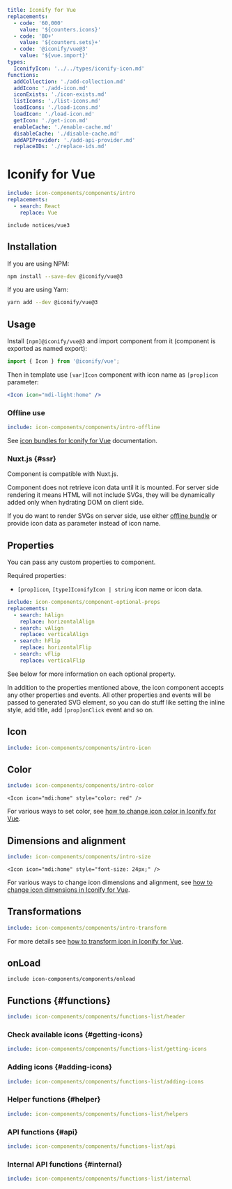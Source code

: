 ```yaml
title: Iconify for Vue
replacements:
  - code: '60,000'
    value: '${counters.icons}'
  - code: '80+'
    value: '${counters.sets}+'
  - code: '@iconify/vue@3'
    value: '${vue.import}'
types:
  IconifyIcon: '../../types/iconify-icon.md'
functions:
  addCollection: './add-collection.md'
  addIcon: './add-icon.md'
  iconExists: './icon-exists.md'
  listIcons: './list-icons.md'
  loadIcons: './load-icons.md'
  loadIcon: './load-icon.md'
  getIcon: './get-icon.md'
  enableCache: './enable-cache.md'
  disableCache: './disable-cache.md'
  addAPIProvider: './add-api-provider.md'
  replaceIDs: './replace-ids.md'
```

# Iconify for Vue

```yaml
include: icon-components/components/intro
replacements:
  - search: React
    replace: Vue
```

`include notices/vue3`

## Installation

If you are using NPM:

```bash
npm install --save-dev @iconify/vue@3
```

If you are using Yarn:

```bash
yarn add --dev @iconify/vue@3
```

## Usage

Install `[npm]@iconify/vue@3` and import component from it (component is exported as named export):

```js
import { Icon } from '@iconify/vue';
```

Then in template use `[var]Icon` component with icon name as `[prop]icon` parameter:

```jsx
<Icon icon="mdi-light:home" />
```

### Offline use

```yaml
include: icon-components/components/intro-offline
```

See [icon bundles for Iconify for Vue](../../icon-components/bundles/vue.md) documentation.

### Nuxt.js {#ssr}

Component is compatible with Nuxt.js.

Component does not retrieve icon data until it is mounted. For server side rendering it means HTML will not include SVGs, they will be dynamically added only when hydrating DOM on client side.

If you do want to render SVGs on server side, use either [offline bundle](./offline.md) or provide icon data as parameter instead of icon name.

## Properties

You can pass any custom properties to component.

Required properties:

- `[prop]icon`, `[type]IconifyIcon | string` icon name or icon data.

```yaml
include: icon-components/component-optional-props
replacements:
  - search: hAlign
    replace: horizontalAlign
  - search: vAlign
    replace: verticalAlign
  - search: hFlip
    replace: horizontalFlip
  - search: vFlip
    replace: verticalFlip
```

See below for more information on each optional property.

In addition to the properties mentioned above, the icon component accepts any other properties and events. All other properties and events will be passed to generated SVG element, so you can do stuff like setting the inline style, add title, add `[prop]onClick` event and so on.

## Icon

```yaml
include: icon-components/components/intro-icon
```

## Color

```yaml
include: icon-components/components/intro-color
```

```vue
<Icon icon="mdi:home" style="color: red" />
```

For various ways to set color, see [how to change icon color in Iconify for Vue](./color.md).

## Dimensions and alignment

```yaml
include: icon-components/components/intro-size
```

```vue
<Icon icon="mdi:home" style="font-size: 24px;" />
```

For various ways to change icon dimensions and alignment, see [how to change icon dimensions in Iconify for Vue](./dimensions.md).

## Transformations

```yaml
include: icon-components/components/intro-transform
```

For more details see [how to transform icon in Iconify for Vue](./transform.md).

## onLoad

`include icon-components/components/onload`

## Functions {#functions}

```yaml
include: icon-components/components/functions-list/header
```

### Check available icons {#getting-icons}

```yaml
include: icon-components/components/functions-list/getting-icons
```

### Adding icons {#adding-icons}

```yaml
include: icon-components/components/functions-list/adding-icons
```

### Helper functions {#helper}

```yaml
include: icon-components/components/functions-list/helpers
```

### API functions {#api}

```yaml
include: icon-components/components/functions-list/api
```

### Internal API functions {#internal}

```yaml
include: icon-components/components/functions-list/internal
```
